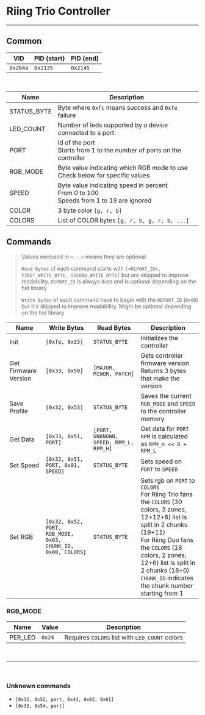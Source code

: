 # Riing Trio Controller
---

## Common

| VID      | PID (start)   | PID (end)   |
|----------|---------------|-------------|
| `0x264a` | `0x2135`      | `0x2145`    |

<br>

|  Name       | Description                                                                                |
|-------------|--------------------------------------------------------------------------------------------|
| STATUS_BYTE | Byte where `0xfc` means success and `0xfe` failure                                         |
| LED_COUNT   | Number of leds supported by a device connected to a port                                   |
| PORT        | Id of the port<br>Starts from 1 to the number of ports on the controller                   |
| RGB_MODE    | Byte value indicating which RGB mode to use<br>Check below for specific values             |
| SPEED       | Byte value indicating speed in percent<br>From 0 to 100<br>Speeds from 1 to 19 are ignored |
| COLOR       | 3 byte color `[g, r, b]`                                                                   |
| COLORS      | List of COLOR bytes `[g, r, b, g, r, b, ...]`                                              |

## Commands

> Values enclosed in `<...>` means they are optional
>
> `Read Bytes` of each command starts with `[<REPORT_ID>, FIRST_WRITE_BYTE, SECOND_WRITE_BYTE]` 
> but are skipped to improve readability. `REPORT_ID` is always `0x00` and is optional depending on the hid library
> 
> `Write Bytes` of each command have to begin with the `REPORT_ID` (`0x00`) but it's skipped to improve readability. Might be optional depending on the hid library

| Name                 | Write Bytes                              | Read Bytes                             | Description                                                                |
|----------------------|------------------------------------------|----------------------------------------|----------------------------------------------------------------------------|
| Init                 | `[0xfe, 0x33]`                           | `STATUS_BYTE`                          | Initializes the controller                                                |
| Get Firmware Version | `[0x33, 0x50]`                           | `[MAJOR, MINOR, PATCH]`                | Gets controller firmware version<br>Returns 3 bytes that make the version |
| Save Profile         | `[0x32, 0x53]`                           | `STATUS_BYTE`                          | Saves the current `RGB_MODE` and `SPEED` to the controller memory         |
| Get Data             | `[0x33, 0x51, PORT]`                     | `[PORT, UNKNOWN, SPEED, RPM_L, RPM_H]` | Get data for `PORT`<br>`RPM` is calculated as `RPM_H << 8 + RPM_L`        |
| Set Speed            | `[0x32, 0x51, PORT, 0x01, SPEED]`        | `STATUS_BYTE`                          | Sets speed on `PORT` to `SPEED`                                           |
| Set RGB              | `[0x32, 0x52, PORT, RGB_MODE, 0x03, CHUNK_ID, 0x00, COLORS]` | `STATUS_BYTE` | Sets rgb on `PORT` to `COLORS`<br>For Riing Trio fans the `COLORS` (30 colors, 3 zones, 12+12+6) list is split in 2 chunks (19+11)<br>For Riing Duo fans the `COLORS` (18 colors, 2 zones, 12+6) list is split in 2 chunks (18+0)<br>`CHUNK_ID` indicates the chunk number starting from 1 |

### RGB_MODE

| Name    | Value   | Description                                    |
|---------|---------|------------------------------------------------|
| PER_LED | `0x24`  | Requires `COLORS` list with `LED_COUNT` colors |

<br>

---

<br>

### Unknown commands
* `[0x32, 0x52, port, 0x4d, 0x03, 0x01]`
* `[0x33, 0x54, port]`
